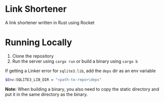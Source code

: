 # Link Shortener
A link shortener written in Rust using Rocket

# Running Locally

1. Clone the repository
2. Run the server using `cargo run` or build a binary using `cargo b`

If getting a Linker error for `sqlite3.lib`, add the `deps` dir as an env variable 
```bash
$Env:SQLITE3_LIB_DIR = "<path-to-repo>\deps"
```

**Note:** When building a binary, you also need to copy the static directory and put it in the same directory as the binary.
